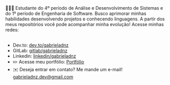 <!-- <h1 align="center"><b>Olá, :wave:</b></h1> 
<center> -->

<!--
 <div align="center">
<a href="https://git.io/typing-svg"><img src="https://readme-typing-svg.demolab.com?font=Fira+Code&weight=500&size=27&pause=1000&color=821BFD&background=2E0A3000&center=true&vCenter=true&width=435&lines=Bem-vindo(a)+ao+meu+GitHub!" alt="Typing SVG" /></a>
 </div>
</center>

<hr>
-->

<div>
👩🏻‍💻 Estudante do 4º período de Análise e Desenvolvimento de Sistemas e do 1º período de Engenharia de Software. Busco aprimorar minhas habilidades desenvolvendo projetos e conhecendo linguagens. A partir dos meus repositórios você pode acompanhar minha evolução! Acesse minhas redes:
</div>
<br>

- Dev.to: <a target="_blank" href="https://dev.to/gabrieladnz">dev.to/gabrieladnz</a>
- GitLab: <a target="_blank" href="https://gitlab.com/gabrieladnz">gitlab/gabrieladnz</a>
- Linkedin: <a target="_blank" href="https://www.linkedin.com/in/gabrieladnz/">linkedin/gabrieladnz</a>
- ✏️ Acesse meu portfólio: <a target="_blank" href="https://gabrieladnz.github.io/">Portfólio</a>
- :envelope:	Deseja entrar em contato? Me mande um e-mail! <a href="mailto:seuemail@example.com">gabrieladnz.dev@gmail.com</a>
<!---
<hr>

  

gbdnz/gbdnz is a ✨ special ✨ repository because its `README.md` (this file) appears on your GitHub profile.
You can click the Preview link to take a look at your changes.

<div align="center">
<div> <a href="https://github.com/gabrieladnz">
<img height="178em" src="https://github-readme-stats-sigma-five.vercel.app/api/top-langs/?username=gabrieladnz&layout=compact&langs_count=10&theme=midnight-purple"/>
<img height="178em" src="https://github-readme-stats-sigma-five.vercel.app/api?username=gabrieladnz&show_icons=true&theme=midnight-purple"/>
</div>
</div>
 <hr>
 
<div align="center">
  <img src="https://github.com/gabrieladnz/gabrieladnz/blob/output/github-contribution-grid-snake.svg" alt="snake gif">
</div>
--->
